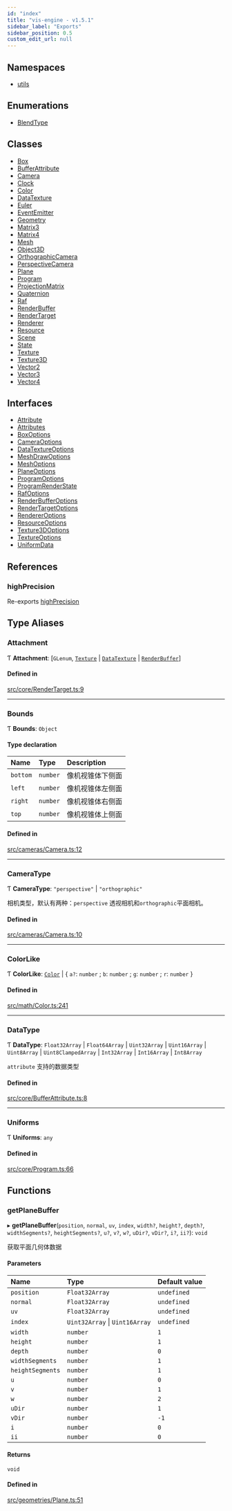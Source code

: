 ```yaml
---
id: "index"
title: "vis-engine - v1.5.1"
sidebar_label: "Exports"
sidebar_position: 0.5
custom_edit_url: null
---
```


## Namespaces

- [utils](namespaces/utils.md)

## Enumerations

- [BlendType](enums/BlendType.md)

## Classes

- [Box](classes/Box.md)
- [BufferAttribute](classes/BufferAttribute.md)
- [Camera](classes/Camera.md)
- [Clock](classes/Clock.md)
- [Color](classes/Color.md)
- [DataTexture](classes/DataTexture.md)
- [Euler](classes/Euler.md)
- [EventEmitter](classes/EventEmitter.md)
- [Geometry](classes/Geometry.md)
- [Matrix3](classes/Matrix3.md)
- [Matrix4](classes/Matrix4.md)
- [Mesh](classes/Mesh.md)
- [Object3D](classes/Object3D.md)
- [OrthographicCamera](classes/OrthographicCamera.md)
- [PerspectiveCamera](classes/PerspectiveCamera.md)
- [Plane](classes/Plane.md)
- [Program](classes/Program.md)
- [ProjectionMatrix](classes/ProjectionMatrix.md)
- [Quaternion](classes/Quaternion.md)
- [Raf](classes/Raf.md)
- [RenderBuffer](classes/RenderBuffer.md)
- [RenderTarget](classes/RenderTarget.md)
- [Renderer](classes/Renderer.md)
- [Resource](classes/Resource.md)
- [Scene](classes/Scene.md)
- [State](classes/State.md)
- [Texture](classes/Texture.md)
- [Texture3D](classes/Texture3D.md)
- [Vector2](classes/Vector2.md)
- [Vector3](classes/Vector3.md)
- [Vector4](classes/Vector4.md)

## Interfaces

- [Attribute](interfaces/Attribute.md)
- [Attributes](interfaces/Attributes.md)
- [BoxOptions](interfaces/BoxOptions.md)
- [CameraOptions](interfaces/CameraOptions.md)
- [DataTextureOptions](interfaces/DataTextureOptions.md)
- [MeshDrawOptions](interfaces/MeshDrawOptions.md)
- [MeshOptions](interfaces/MeshOptions.md)
- [PlaneOptions](interfaces/PlaneOptions.md)
- [ProgramOptions](interfaces/ProgramOptions.md)
- [ProgramRenderState](interfaces/ProgramRenderState.md)
- [RafOptions](interfaces/RafOptions.md)
- [RenderBufferOptions](interfaces/RenderBufferOptions.md)
- [RenderTargetOptions](interfaces/RenderTargetOptions.md)
- [RendererOptions](interfaces/RendererOptions.md)
- [ResourceOptions](interfaces/ResourceOptions.md)
- [Texture3DOptions](interfaces/Texture3DOptions.md)
- [TextureOptions](interfaces/TextureOptions.md)
- [UniformData](interfaces/UniformData.md)

## References

### highPrecision

Re-exports [highPrecision](namespaces/utils.md#highprecision)

## Type Aliases

### Attachment

Ƭ **Attachment**: [`GLenum`, [`Texture`](classes/Texture.md) \| [`DataTexture`](classes/DataTexture.md) \| [`RenderBuffer`](classes/RenderBuffer.md)]

#### Defined in

[src/core/RenderTarget.ts:9](https://github.com/sakitam-gis/vis-engine/blob/7b15dbb/src/core/RenderTarget.ts#L9)

___

### Bounds

Ƭ **Bounds**: `Object`

#### Type declaration

| Name | Type | Description |
| :------ | :------ | :------ |
| `bottom` | `number` | 像机视锥体下侧面 |
| `left` | `number` | 像机视锥体左侧面 |
| `right` | `number` | 像机视锥体右侧面 |
| `top` | `number` | 像机视锥体上侧面 |

#### Defined in

[src/cameras/Camera.ts:12](https://github.com/sakitam-gis/vis-engine/blob/7b15dbb/src/cameras/Camera.ts#L12)

___

### CameraType

Ƭ **CameraType**: ``"perspective"`` \| ``"orthographic"``

相机类型，默认有两种：`perspective` 透视相机和`orthographic`平面相机。

#### Defined in

[src/cameras/Camera.ts:10](https://github.com/sakitam-gis/vis-engine/blob/7b15dbb/src/cameras/Camera.ts#L10)

___

### ColorLike

Ƭ **ColorLike**: [`Color`](classes/Color.md) \| { `a?`: `number` ; `b`: `number` ; `g`: `number` ; `r`: `number`  }

#### Defined in

[src/math/Color.ts:241](https://github.com/sakitam-gis/vis-engine/blob/7b15dbb/src/math/Color.ts#L241)

___

### DataType

Ƭ **DataType**: `Float32Array` \| `Float64Array` \| `Uint32Array` \| `Uint16Array` \| `Uint8Array` \| `Uint8ClampedArray` \| `Int32Array` \| `Int16Array` \| `Int8Array`

`attribute` 支持的数据类型

#### Defined in

[src/core/BufferAttribute.ts:8](https://github.com/sakitam-gis/vis-engine/blob/7b15dbb/src/core/BufferAttribute.ts#L8)

___

### Uniforms

Ƭ **Uniforms**: `any`

#### Defined in

[src/core/Program.ts:66](https://github.com/sakitam-gis/vis-engine/blob/7b15dbb/src/core/Program.ts#L66)

## Functions

### getPlaneBuffer

▸ **getPlaneBuffer**(`position`, `normal`, `uv`, `index`, `width?`, `height?`, `depth?`, `widthSegments?`, `heightSegments?`, `u?`, `v?`, `w?`, `uDir?`, `vDir?`, `i?`, `ii?`): `void`

获取平面几何体数据

#### Parameters

| Name | Type | Default value |
| :------ | :------ | :------ |
| `position` | `Float32Array` | `undefined` |
| `normal` | `Float32Array` | `undefined` |
| `uv` | `Float32Array` | `undefined` |
| `index` | `Uint32Array` \| `Uint16Array` | `undefined` |
| `width` | `number` | `1` |
| `height` | `number` | `1` |
| `depth` | `number` | `0` |
| `widthSegments` | `number` | `1` |
| `heightSegments` | `number` | `1` |
| `u` | `number` | `0` |
| `v` | `number` | `1` |
| `w` | `number` | `2` |
| `uDir` | `number` | `1` |
| `vDir` | `number` | `-1` |
| `i` | `number` | `0` |
| `ii` | `number` | `0` |

#### Returns

`void`

#### Defined in

[src/geometries/Plane.ts:51](https://github.com/sakitam-gis/vis-engine/blob/7b15dbb/src/geometries/Plane.ts#L51)
